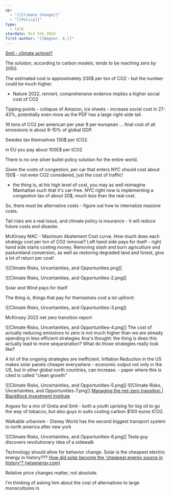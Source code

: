 ```yaml
---
up:
  - "[[Climate Change]]"
  - "[[Policy]]"
type:
  - talk
stardate: Oct 5th 2023
first-author: "[[Wagner, G.]]"
---
```


[Smil - climate activist?](https://www.nytimes.com/interactive/2022/04/25/magazine/vaclav-smil-interview.html)

The solution, according to carbon models, tends to be reaching zero by 2050.

The estimated cost is approximately 200$ per ton of CO2 - but the number could be much higher.
- Nature 2022, rennert, comprehensive evdence implies a higher social cost of CO2

Tipping points - collapse of Amazon, ice sheets - increase social cost in 27-43%, potentially even more as the PDF has a large right-side tail.

16 tons of CO2 per american per year
8 per european
...
final cost of all emossions is about 8-10% of global GDP.

Swedes tax themselves 130$ per tCO2.

in EU you pay about 100E$ per tCO2

There is no one silver bullet policy solution for the entire world.

Given the costs of congestion, per car that enters NYC should cost about 150$ - not even CO2 considered, just the cost of traffic!
- the thing is, at his high level of cost, you may as well reimagine Manhattan such that it's car-free. NYC right now is implementing a congestion tax of about 20$, much less than the real cost.

So, there must be alternative costs - figure out how to internalize massive costs.

Tail risks are a real issue, and climate policy is insurance - it will reduce future costs and disaster.

McKinsey MAC - Maximum Abatement Cost curve.
How much does each strategy cost per ton of CO2 removal?
Left hand side pays for itself - right hand side starts costing money.
Removing slash and burn agriculture and pastureland conversion, as well as restoring degraded land and forest, give a lot of return per cost!

![[Climate Risks, Uncertainties, and Opportunities.png]]

![[Climate Risks, Uncertainties, and Opportunities-2.png]]

Solar and Wind pays for itself

The thing is, things that pay for themselves cost a lot upfront:

![[Climate Risks, Uncertainties, and Opportunities-3.png]]

McKinsey 2022 net zero transition report

![[Climate Risks, Uncertainties, and Opportunities-4.png]]
The cost of actually reducing emissions to zero is not much higher than we are already spending in less efficient strategies
Ana's thought: the thing is does this actually lead to more sequestration? What do those strategies really look like?

A lot of the ongoing strategies are inefficient. Inflation Reduction in the US makes solar panels cheaper everywhere - economic output not only in the US, but in other global north countries, can increase. - paper where this is cited is called "clean growth"

![[Climate Risks, Uncertainties, and Opportunities-5.png]]
![[Climate Risks, Uncertainties, and Opportunities-7.png]]
[Managing the net-zero transition | BlackRock Investment Institute](https://www.blackrock.com/corporate/insights/blackrock-investment-institute/publications/net-zero-transition)

Argues for a mix of Greta and Smil - both a youth uprising for big oil to go the way of tobacco, but also guys in suits costing carbon $100 euros tCO2.

Walkable urbanism - Disney World has the second biggest transport system in north america after new york

![[Climate Risks, Uncertainties, and Opportunities-6.png]]
Tesla guy discovers revolutionary idea of a sidewalk

Technology should allow for behavior change.
Solar is the cheapest electric energy in history???
[How did solar become the 'cheapest energy source in history'? (wtsenergy.com)](https://www.wtsenergy.com/solar-cheapest-energy-source-in-history-factor/#:~:text=In%202021%2C%20solar%20PV%20accounted,source%20of%20electricity%20in%20history.)

Relative price changes matter, not absolute.

I'm thinking of asking him about the cost of alternatives to large monocultures in 